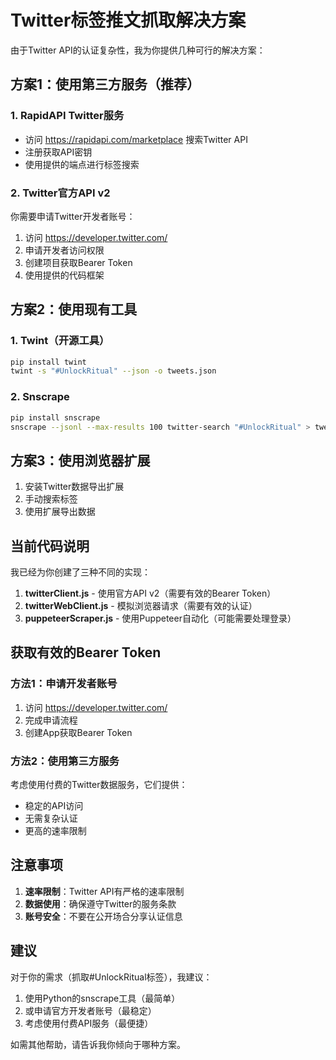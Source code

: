# Twitter标签推文抓取解决方案

由于Twitter API的认证复杂性，我为你提供几种可行的解决方案：

## 方案1：使用第三方服务（推荐）

### 1. RapidAPI Twitter服务
- 访问 https://rapidapi.com/marketplace 搜索Twitter API
- 注册获取API密钥
- 使用提供的端点进行标签搜索

### 2. Twitter官方API v2
你需要申请Twitter开发者账号：
1. 访问 https://developer.twitter.com/
2. 申请开发者访问权限
3. 创建项目获取Bearer Token
4. 使用提供的代码框架

## 方案2：使用现有工具

### 1. Twint（开源工具）
```bash
pip install twint
twint -s "#UnlockRitual" --json -o tweets.json
```

### 2. Snscrape
```bash
pip install snscrape
snscrape --jsonl --max-results 100 twitter-search "#UnlockRitual" > tweets.json
```

## 方案3：使用浏览器扩展

1. 安装Twitter数据导出扩展
2. 手动搜索标签
3. 使用扩展导出数据

## 当前代码说明

我已经为你创建了三种不同的实现：

1. **twitterClient.js** - 使用官方API v2（需要有效的Bearer Token）
2. **twitterWebClient.js** - 模拟浏览器请求（需要有效的认证）
3. **puppeteerScraper.js** - 使用Puppeteer自动化（可能需要处理登录）

## 获取有效的Bearer Token

### 方法1：申请开发者账号
1. 访问 https://developer.twitter.com/
2. 完成申请流程
3. 创建App获取Bearer Token

### 方法2：使用第三方服务
考虑使用付费的Twitter数据服务，它们提供：
- 稳定的API访问
- 无需复杂认证
- 更高的速率限制

## 注意事项

1. **速率限制**：Twitter API有严格的速率限制
2. **数据使用**：确保遵守Twitter的服务条款
3. **账号安全**：不要在公开场合分享认证信息

## 建议

对于你的需求（抓取#UnlockRitual标签），我建议：
1. 使用Python的snscrape工具（最简单）
2. 或申请官方开发者账号（最稳定）
3. 考虑使用付费API服务（最便捷）

如需其他帮助，请告诉我你倾向于哪种方案。